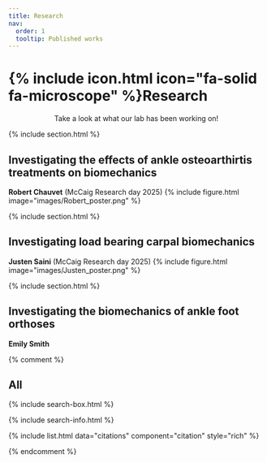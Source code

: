 ```yaml
---
title: Research
nav:
  order: 1
  tooltip: Published works
---
```


# {% include icon.html icon="fa-solid fa-microscope" %}Research

<p style="text-align: center;">Take a look at what our lab has been working on!</p>

{% include section.html %}

## Investigating the effects of ankle osteoarthirtis treatments on biomechanics
**Robert Chauvet** (McCaig Research day 2025)
{% include figure.html image="images/Robert_poster.png" %}

{% include section.html %}

## Investigating load bearing carpal biomechanics
**Justen Saini** (McCaig Research day 2025)
{% include figure.html image="images/Justen_poster.png" %}

{% include section.html %}

## Investigating the biomechanics of ankle foot orthoses
**Emily Smith**

{% comment %}
## All

{% include search-box.html %}

{% include search-info.html %}

{% include list.html data="citations" component="citation" style="rich" %}

{% endcomment %}
